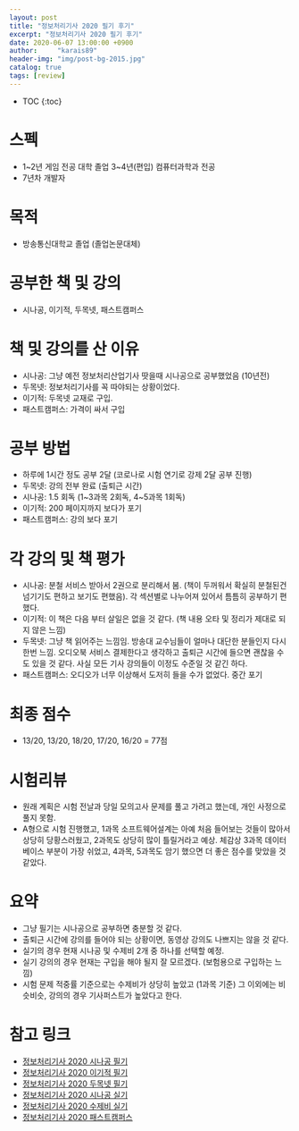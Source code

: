 ```yaml
---
layout: post
title: "정보처리기사 2020 필기 후기"
excerpt: "정보처리기사 2020 필기 후기"
date: 2020-06-07 13:00:00 +0900
author:     "karais89"
header-img: "img/post-bg-2015.jpg"
catalog: true
tags: [review]
---
```

* TOC
{:toc}

# 스펙

- 1~2년 게임 전공 대학 졸업 3~4년(편입) 컴퓨터과학과 전공
- 7년차 개발자

# 목적

- 방송통신대학교 졸업 (졸업논문대체)

# 공부한 책 및 강의

- 시나공, 이기적, 두목넷, 패스트캠퍼스

# 책 및 강의를 산 이유

- 시나공: 그냥 예전 정보처리산업기사 땃을때 시나공으로 공부했었음 (10년전)
- 두목넷: 정보처리기사를 꼭 따야되는 상황이었다.
- 이기적: 두목넷 교재로 구입.
- 패스트캠퍼스: 가격이 싸서 구입

# 공부 방법

- 하루에 1시간 정도 공부 2달 (코로나로 시험 연기로 강제 2달 공부 진행)
- 두목넷: 강의 전부 완료 (출퇴근 시간)
- 시나공: 1.5 회독 (1~3과목 2회독, 4~5과목 1회독)
- 이기적: 200 페이지까지 보다가 포기
- 패스트캠퍼스: 강의 보다 포기

# 각 강의 및 책 평가

- 시나공: 분철 서비스 받아서 2권으로 분리해서 봄. (책이 두꺼워서 확실히 분철된건 넘기기도 편하고 보기도 편했음). 각 섹션별로 나누어져 있어서 틈틈히 공부하기 편했다.
- 이기적: 이 책은 다음 부터 살일은 없을 것 같다. (책 내용 오타 및 정리가 제대로 되지 않은 느낌)
- 두목넷: 그냥 책 읽어주는 느낌임. 방송대 교수님들이 얼마나 대단한 분들인지 다시 한번 느낌.   오디오북 서비스 결제한다고 생각하고 출퇴근 시간에 들으면 괜찮을 수도 있을 것 같다. 사실 모든 기사 강의들이 이정도 수준일 것 같긴 하다.
- 패스트캠퍼스: 오디오가 너무 이상해서 도저히 들을 수가 없었다. 중간 포기

# 최종 점수

- 13/20, 13/20, 18/20, 17/20, 16/20 = 77점

# 시험리뷰

- 원래 계획은 시험 전날과 당일 모의고사 문제를 풀고 가려고 했는데, 개인 사정으로 풀지 못함.
- A형으로 시험 진행했고, 1과목 소프트웨어설계는 아예 처음 들어보는 것들이 많아서 상당히 당황스러웠고, 2과목도 상당히 많이 틀릴거라고 예상. 체감상 3과목 데이터베이스 부분이 가장 쉬었고, 4과목, 5과목도 암기 했으면 더 좋은 점수를 맞았을 것 같았다.

# 요약

- 그냥 필기는 시나공으로 공부하면 충분할 것 같다.
- 출퇴근 시간에 강의를 들어야 되는 상황이면, 동영상 강의도 나쁘지는 않을 것 같다.
- 실기의 경우 현재 시나공 및 수제비 2개 중 하나를 선택할 예정.
- 실기 강의의 경우 현재는 구입을 해야 될지 잘 모르겠다. (보험용으로 구입하는 느낌)
- 시험 문제 적중률 기준으로는 수제비가 상당히 높았고 (1과목 기준) 그 이외에는 비슷비슷, 강의의 경우 기사퍼스트가 높았다고 한다.

# 참고 링크

- [정보처리기사 2020 시나공 필기](http://www.yes24.com/Product/Goods/82838724?scode=032&OzSrank=1)
- [정보처리기사 2020 이기적 필기](http://www.yes24.com/Product/Goods/86160726?scode=032&OzSrank=3)
- [정보처리기사 2020 두목넷 필기](https://www.dumok.net/shop/item.php?it_id=c921017)
- [정보처리기사 2020 시나공 실기](http://www.yes24.com/Product/Goods/87576058?scode=032&OzSrank=2)
- [정보처리기사 2020 수제비 실기](http://www.yes24.com/Product/Goods/89664237?scode=032&OzSrank=7)
- [정보처리기사 2020 패스트캠퍼스](https://www.fastcampus.co.kr/pages/7)